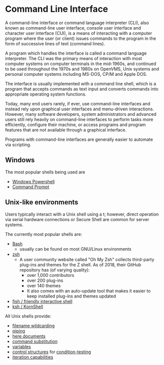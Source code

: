 # Command Line Interface

A command-line interface or command language interpreter (CLI),
also known as command-line user interface, console user interface and character user interface (CUI),
is a means of interacting with a computer program where the user (or client) issues commands to the program
in the form of successive lines of text (command lines).

A program which handles the interface is called a command language interpreter.
The CLI was the primary means of interaction with most computer systems on computer terminals in the mid-1960s,
and continued to be used throughout the 1970s and 1980s on OpenVMS,
Unix systems and personal computer systems including MS-DOS, CP/M and Apple DOS.

The interface is usually implemented with a command line shell,
which is a program that accepts commands as text input and converts commands into appropriate operating system functions.

Today, many end users rarely, if ever, use command-line interfaces and instead rely upon graphical user interfaces and menu-driven interactions.
However, many software developers, system administrators and advanced users still rely heavily on command-line interfaces to perform tasks more efficiently,
configure their machine, or access programs and program features that are not available through a graphical interface.

Programs with command-line interfaces are generally easier to automate via scripting.

## Windows

The most popular shells being used are
* [Windows Powershell](https://en.wikipedia.org/wiki/PowerShell)
* [Command Prompt](https://en.wikipedia.org/wiki/Cmd.exe)

## Unix-like environments

Users typically interact with a Unix shell using a t;
however, direct operation via serial hardware connections or Secure Shell are common for server systems.

The currently most popular shells are:
* [Bash](https://en.wikipedia.org/wiki/Bash_(Unix_shell))
  * usually can be found on most GNU/Linux environments
* [zsh](https://en.wikipedia.org/wiki/Z_shell)
  * A user community website called "Oh My Zsh" collects third-party plug-ins and themes for the Z shell. As of 2018, their GitHub repository has (of varying quality):
    * over 1,000 contributors
    * over 200 plug-ins
    * over 140 themes
    * It also comes with an auto-update tool that makes it easier to keep installed plug-ins and themes updated
* [fish / friendly interactive shell](https://en.wikipedia.org/wiki/Friendly_interactive_shell)
* [ksh / KornShell](https://en.wikipedia.org/wiki/KornShell)

All Unix shells provide:
* [filename wildcarding](https://en.wikipedia.org/wiki/Wildcard_character)
* [piping](https://en.wikipedia.org/wiki/Pipeline_(Unix))
* [here documents](https://en.wikipedia.org/wiki/Here_document)
* [command substitution](https://en.wikipedia.org/wiki/Command_substitution)
* [variables](https://en.wikipedia.org/wiki/Variable_(programming))
* [control structures](https://en.wikipedia.org/wiki/Control_flow) for [condition-testing](https://en.wikipedia.org/wiki/Conditional_(programming))
* [iteration capabilities](https://en.wikipedia.org/wiki/Iteration)
